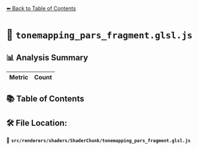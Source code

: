 [⬅️ Back to Table of Contents](../../../../index.md)

# 📄 `tonemapping_pars_fragment.glsl.js`

## 📊 Analysis Summary

| Metric | Count |
|--------|-------|

## 📚 Table of Contents


## 🛠️ File Location:
📂 **`src/renderers/shaders/ShaderChunk/tonemapping_pars_fragment.glsl.js`**
